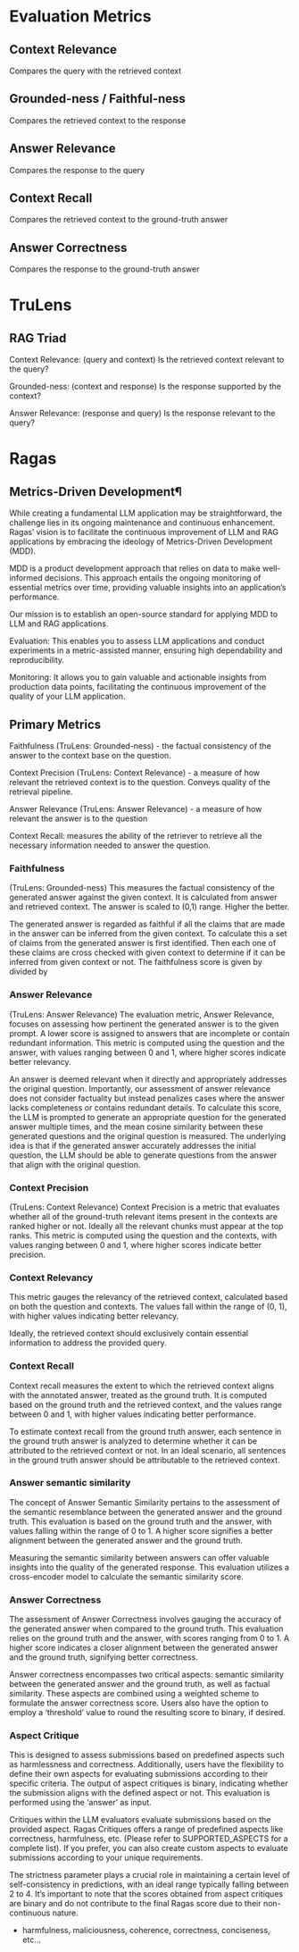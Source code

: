 # Evaluation Metrics

## Context Relevance
Compares the query with the retrieved context

## Grounded-ness / Faithful-ness
Compares the retrieved context to the response

## Answer Relevance
Compares the response to the query

## Context Recall
Compares the retrieved context to the ground-truth answer

## Answer Correctness
Compares the response to the ground-truth answer


# TruLens

## RAG Triad
Context Relevance: (query and context) Is the retrieved context relevant to the query?

Grounded-ness: (context and response) Is the response supported by the context?

Answer Relevance: (response and query) Is the response relevant to the query?

# Ragas

## Metrics-Driven Development¶
While creating a fundamental LLM application may be straightforward, the challenge lies in its ongoing maintenance and continuous enhancement. Ragas’ vision is to facilitate the continuous improvement of LLM and RAG applications by embracing the ideology of Metrics-Driven Development (MDD).

MDD is a product development approach that relies on data to make well-informed decisions. This approach entails the ongoing monitoring of essential metrics over time, providing valuable insights into an application’s performance.

Our mission is to establish an open-source standard for applying MDD to LLM and RAG applications.

Evaluation: This enables you to assess LLM applications and conduct experiments in a metric-assisted manner, ensuring high dependability and reproducibility.

Monitoring: It allows you to gain valuable and actionable insights from production data points, facilitating the continuous improvement of the quality of your LLM application.

## Primary Metrics

Faithfulness (TruLens: Grounded-ness) - the factual consistency of the answer to the context base on the question.

Context Precision (TruLens: Context Relevance) - a measure of how relevant the retrieved context is to the question. Conveys quality of the retrieval pipeline.

Answer Relevance (TruLens: Answer Relevance) - a measure of how relevant the answer is to the question

Context Recall: measures the ability of the retriever to retrieve all the necessary information needed to answer the question.

### Faithfulness
(TruLens: Grounded-ness)
This measures the factual consistency of the generated answer against the given context. It is calculated from answer and retrieved context. The answer is scaled to (0,1) range. Higher the better.

The generated answer is regarded as faithful if all the claims that are made in the answer can be inferred from the given context. To calculate this a set of claims from the generated answer is first identified. Then each one of these claims are cross checked with given context to determine if it can be inferred from given context or not. The faithfulness score is given by divided by

### Answer Relevance
(TruLens: Answer Relevance)
The evaluation metric, Answer Relevance, focuses on assessing how pertinent the generated answer is to the given prompt. A lower score is assigned to answers that are incomplete or contain redundant information. This metric is computed using the question and the answer, with values ranging between 0 and 1, where higher scores indicate better relevancy.

An answer is deemed relevant when it directly and appropriately addresses the original question. Importantly, our assessment of answer relevance does not consider factuality but instead penalizes cases where the answer lacks completeness or contains redundant details. To calculate this score, the LLM is prompted to generate an appropriate question for the generated answer multiple times, and the mean cosine similarity between these generated questions and the original question is measured. The underlying idea is that if the generated answer accurately addresses the initial question, the LLM should be able to generate questions from the answer that align with the original question.

### Context Precision
(TruLens: Context Relevance)
Context Precision is a metric that evaluates whether all of the ground-truth relevant items present in the contexts are ranked higher or not. Ideally all the relevant chunks must appear at the top ranks. This metric is computed using the question and the contexts, with values ranging between 0 and 1, where higher scores indicate better precision.

### Context Relevancy
This metric gauges the relevancy of the retrieved context, calculated based on both the question and contexts. The values fall within the range of (0, 1), with higher values indicating better relevancy.

Ideally, the retrieved context should exclusively contain essential information to address the provided query.

### Context Recall
Context recall measures the extent to which the retrieved context aligns with the annotated answer, treated as the ground truth. It is computed based on the ground truth and the retrieved context, and the values range between 0 and 1, with higher values indicating better performance.

To estimate context recall from the ground truth answer, each sentence in the ground truth answer is analyzed to determine whether it can be attributed to the retrieved context or not. In an ideal scenario, all sentences in the ground truth answer should be attributable to the retrieved context.

### Answer semantic similarity
The concept of Answer Semantic Similarity pertains to the assessment of the semantic resemblance between the generated answer and the ground truth. This evaluation is based on the ground truth and the answer, with values falling within the range of 0 to 1. A higher score signifies a better alignment between the generated answer and the ground truth.

Measuring the semantic similarity between answers can offer valuable insights into the quality of the generated response. This evaluation utilizes a cross-encoder model to calculate the semantic similarity score.

### Answer Correctness
The assessment of Answer Correctness involves gauging the accuracy of the generated answer when compared to the ground truth. This evaluation relies on the ground truth and the answer, with scores ranging from 0 to 1. A higher score indicates a closer alignment between the generated answer and the ground truth, signifying better correctness.

Answer correctness encompasses two critical aspects: semantic similarity between the generated answer and the ground truth, as well as factual similarity. These aspects are combined using a weighted scheme to formulate the answer correctness score. Users also have the option to employ a ‘threshold’ value to round the resulting score to binary, if desired.

### Aspect Critique
This is designed to assess submissions based on predefined aspects such as harmlessness and correctness. Additionally, users have the flexibility to define their own aspects for evaluating submissions according to their specific criteria. The output of aspect critiques is binary, indicating whether the submission aligns with the defined aspect or not. This evaluation is performed using the ‘answer’ as input.

Critiques within the LLM evaluators evaluate submissions based on the provided aspect. Ragas Critiques offers a range of predefined aspects like correctness, harmfulness, etc. (Please refer to SUPPORTED_ASPECTS for a complete list). If you prefer, you can also create custom aspects to evaluate submissions according to your unique requirements.

The strictness parameter plays a crucial role in maintaining a certain level of self-consistency in predictions, with an ideal range typically falling between 2 to 4. It’s important to note that the scores obtained from aspect critiques are binary and do not contribute to the final Ragas score due to their non-continuous nature.

* harmfulness, maliciousness, coherence, correctness, conciseness, etc...

